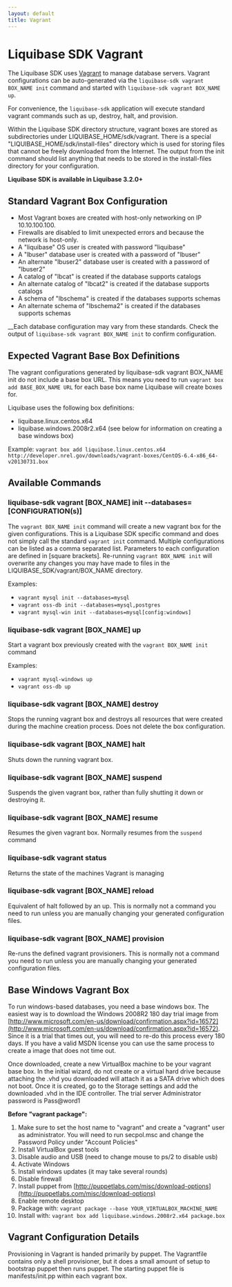 ```yaml
---
layout: default
title: Vagrant
---
```


# Liquibase SDK Vagrant

The Liquibase SDK uses [Vagrant](http://vagrantup.com/) to manage database servers.
Vagrant configurations can be auto-generated via the `liquibase-sdk vagrant BOX_NAME init` command and started with `liquibase-sdk vagrant BOX_NAME up`.

For convenience, the `liquibase-sdk` application will execute standard vagrant commands such as up, destroy, halt, and provision.

Within the Liquibase SDK directory structure, vagrant boxes are stored as subdirectories under LIQUIBASE_HOME/sdk/vagrant.
There is a special "LIQUIBASE_HOME/sdk/install-files" directory which is used for storing files that cannot be freely downloaded from the Internet.
The output from the init command should list anything that needs to be stored in the install-files directory for your configuration.

__Liquibase SDK is available in Liquibase 3.2.0+__

## Standard Vagrant Box Configuration

* Most Vagrant boxes are created with host-only networking on IP 10.10.100.100.
* Firewalls are disabled to limit unexpected errors and because the network is host-only.
* A "liquibase" OS user is created with password "liquibase"
* A "lbuser" database user is created with a password of "lbuser"
* An alternate "lbuser2" database user is created with a password of "lbuser2"
* A catalog of "lbcat" is created if the database supports catalogs
* An alternate catalog of "lbcat2" is created if the database supports catalogs
* A schema of "lbschema" is created if the databases supports schemas
* An alternate schema of "lbschema2" is created if the databases supports schemas

__Each database configuration may vary from these standards. Check the output of `liquibase-sdk vagrant BOX_NAME init` to confirm configuration.

## Expected Vagrant Base Box Definitions

The vagrant configurations generated by liquibase-sdk vagrant BOX_NAME init do not include a base box URL.
This means you need to run `vagrant box add BASE_BOX_NAME URL` for each base box name Liquibase will create boxes for.

Liquibase uses the following box definitions:

* liquibase.linux.centos.x64
* liquibase.windows.2008r2.x64 (see below for information on creating a base windows box)

Example: `vagrant box add liquibase.linux.centos.x64 http://developer.nrel.gov/downloads/vagrant-boxes/CentOS-6.4-x86_64-v20130731.box`


## Available Commands

### liquibase-sdk vagrant [BOX_NAME] init --databases=[CONFIGURATION(s)]

The `vagrant BOX_NAME init` command will create a new vagrant box for the given configurations. This is a Liquibase SDK specific command and does not simply call the standard `vagrant init` command.
Multiple configurations can be listed as
a comma separated list. Parameters to each configuration are defined in [square brackets]. Re-running `vagrant BOX_NAME init` will overwrite any changes you may have made to files in the LIQUIBASE_SDK/vagrant/BOX_NAME directory.

Examples:

* `vagrant mysql init --databases=mysql`
* `vagrant oss-db init --databases=mysql,postgres`
* `vagrant mysql-win init --databases=mysql[config:windows]`

### liquibase-sdk vagrant [BOX_NAME] up

Start a vagrant box previously created with the `vagrant BOX_NAME init` command

Examples:

* `vagrant mysql-windows up`
* `vagrant oss-db up`

### liquibase-sdk vagrant [BOX_NAME] destroy

Stops the running vagrant box and destroys all resources that were created during the machine creation process. Does not delete the box configuration.

### liquibase-sdk vagrant [BOX_NAME] halt

Shuts down the running vagrant box.

### liquibase-sdk vagrant [BOX_NAME] suspend

Suspends the given vagrant box, rather than fully shutting it down or destroying it.

### liquibase-sdk vagrant [BOX_NAME] resume

Resumes the given vagrant box. Normally resumes from the `suspend` command

### liquibase-sdk vagrant status

Returns the state of the machines Vagrant is managing

### liquibase-sdk vagrant [BOX_NAME] reload

Equivalent of halt followed by an up. This is normally not a command you need to run unless you are manually changing your generated configuration files.

### liquibase-sdk vagrant [BOX_NAME] provision

Re-runs the defined vagrant provisioners. This is normally not a command you need to run unless you are manually changing your generated configuration files.

## Base Windows Vagrant Box

To run windows-based databases, you need a base windows box. The easiest way is to download the Windows 2008R2 180 day trial
image from [http://www.microsoft.com/en-us/download/confirmation.aspx?id=16572](http://www.microsoft.com/en-us/download/confirmation.aspx?id=16572).
Since it is a trial that times out, you will need to re-do this process every 180 days.
If you have a valid MSDN license you can use the same process to create a image that does not time out.

Once downloaded, create a new VirtualBox machine to be your vagrant base box. In the initial wizard, do not create or a virtual hard drive because
attaching the .vhd you downloaded will attach it as a SATA drive which does not boot. Once it is created, go to the Storage settings and add the downloaded
.vhd in the IDE controller. The trial server Administrator password is Pass@word1

__Before "vagrant package":__

1. Make sure to set the host name to "vagrant" and create a "vagrant" user as administrator. You will need to run secpol.msc and change the Password Policy under "Account Policies"
1. Install VirtualBox guest tools
1. Disable audio and USB (need to change mouse to ps/2 to disable usb)
1. Activate Windows
1. Install windows updates (it may take several rounds)
1. Disable firewall
1. Install puppet from [http://puppetlabs.com/misc/download-options](http://puppetlabs.com/misc/download-options)
1. Enable remote desktop
1. Package with: `vagrant package --base YOUR_VIRTUALBOX_MACHINE_NAME`
1. Install with: `vagrant box add liquibase.windows.2008r2.x64 package.box`

## Vagrant Configuration Details

Provisioning in Vagrant is handed primarily by puppet.
The Vagrantfile contains only a shell provisioner, but it does a small amount of setup to bootstrap puppet then runs puppet.
The starting puppet file is manifests/init.pp within each vagrant box.


